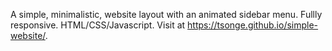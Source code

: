 A simple, minimalistic, website layout with an animated sidebar menu. Fullly responsive. HTML/CSS/Javascript. 
Visit at https://tsonge.github.io/simple-website/.
